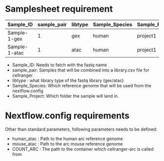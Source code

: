 # Samplesheet requirement

| Sample_ID     | sample_pair | libtype | Sample_Species | Sample_Project |
|---------------|-------------|---------|----------------|----------------|
| Sample-1-gex  | 1           | gex     | human          | project1       |
| Sample-1-atac | 1           | atac    | human          | project1       |

* Sample_ID: Needs to fatch with the fastq name
* sample_pair: Samples that will be combined into a library.csv file for cellranger
* libtype : what library type of the fastq library (gex/atac)
* Sample_Species: Which reference genome that will be used from the nextflow.config
* Sample_Project: Which folder the sample will land in.

# Nextflow.config requirements
Other than standard parameters, following parameters needs to be defined:
* human_atac : Path to the human arc reference genome
* mouse_atac : Path to the arc mouse reference genome
* COUNT_ARC : The path to the container which cellranger-arc is called from